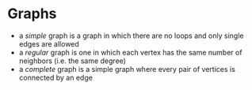 
# Graphs

- a _simple_ graph is a graph in which there are no loops and only single edges are allowed
- a _regular_ graph is one in which each vertex has the same number of neighbors (i.e. the same degree)
- a _complete_ graph is a simple graph where every pair of vertices is connected by an edge
